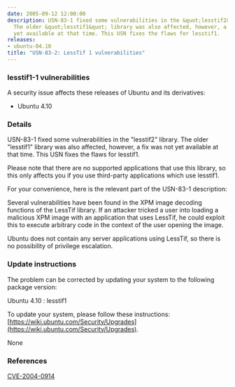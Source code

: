 ```yaml
---
date: 2005-09-12 12:00:00
description: USN-83-1 fixed some vulnerabilities in the &quot;lesstif2&quot; library.
  The older &quot;lesstif1&quot; library was also affected, however, a fix was not
  yet available at that time. This USN fixes the flaws for lesstif1.
releases:
- ubuntu-04.10
title: "USN-83-2: LessTif 1 vulnerabilities"
---
```


### lesstif1-1 vulnerabilities

A security issue affects these releases of Ubuntu and its derivatives:

* Ubuntu 4.10

### Details

USN-83-1 fixed some vulnerabilities in the &quot;lesstif2&quot; library. The older &quot;lesstif1&quot; library was also affected, however, a fix was not yet available at that time. This USN fixes the flaws for lesstif1.

Please note that there are no supported applications that use this library, so this only affects you if you use third-party applications which use lesstif1.

For your convenience, here is the relevant part of the USN-83-1 description:

 Several vulnerabilities have been found in the XPM image decoding functions of the LessTif library. If an attacker tricked a user into loading a malicious XPM image with an application that uses LessTif, he could exploit this to execute arbitrary code in the context of the user opening the image.

 Ubuntu does not contain any server applications using LessTif, so there is no possibility of privilege escalation.

### Update instructions

The problem can be corrected by updating your system to the following package version:

Ubuntu 4.10
 : lesstif1 

To update your system, please follow these instructions: [https://wiki.ubuntu.com/Security/Upgrades](https://wiki.ubuntu.com/Security/Upgrades).

None

### References

 [CVE-2004-0914](http://people.ubuntu.com/~ubuntu-security/cve/CVE-2004-0914)
